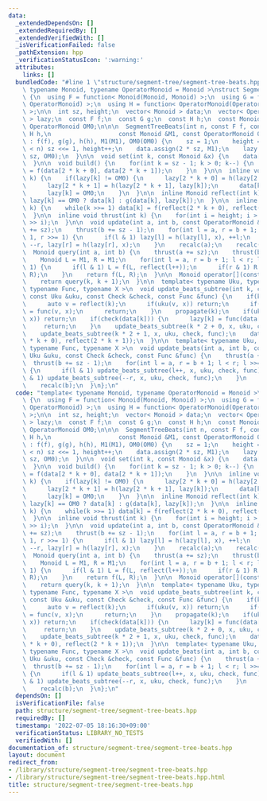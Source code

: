 ```yaml
---
data:
  _extendedDependsOn: []
  _extendedRequiredBy: []
  _extendedVerifiedWith: []
  _isVerificationFailed: false
  _pathExtension: hpp
  _verificationStatusIcon: ':warning:'
  attributes:
    links: []
  bundledCode: "#line 1 \"structure/segment-tree/segment-tree-beats.hpp\"\ntemplate<\
    \ typename Monoid, typename OperatorMonoid = Monoid >\nstruct SegmentTreeBeats\
    \ {\n  using F = function< Monoid(Monoid, Monoid) >;\n  using G = function< Monoid(Monoid,\
    \ OperatorMonoid) >;\n  using H = function< OperatorMonoid(OperatorMonoid, OperatorMonoid)\
    \ >;\n\n  int sz, height;\n  vector< Monoid > data;\n  vector< OperatorMonoid\
    \ > lazy;\n  const F f;\n  const G g;\n  const H h;\n  const Monoid M1;\n  const\
    \ OperatorMonoid OM0;\n\n\n  SegmentTreeBeats(int n, const F f, const G g, const\
    \ H h,\n                   const Monoid &M1, const OperatorMonoid OM0)\n     \
    \ : f(f), g(g), h(h), M1(M1), OM0(OM0) {\n    sz = 1;\n    height = 0;\n    while(sz\
    \ < n) sz <<= 1, height++;\n    data.assign(2 * sz, M1);\n    lazy.assign(2 *\
    \ sz, OM0);\n  }\n\n  void set(int k, const Monoid &x) {\n    data[k + sz] = x;\n\
    \  }\n\n  void build() {\n    for(int k = sz - 1; k > 0; k--) {\n      data[k]\
    \ = f(data[2 * k + 0], data[2 * k + 1]);\n    }\n  }\n\n  inline void propagate(int\
    \ k) {\n    if(lazy[k] != OM0) {\n      lazy[2 * k + 0] = h(lazy[2 * k + 0], lazy[k]);\n\
    \      lazy[2 * k + 1] = h(lazy[2 * k + 1], lazy[k]);\n      data[k] = reflect(k);\n\
    \      lazy[k] = OM0;\n    }\n  }\n\n  inline Monoid reflect(int k) {\n    return\
    \ lazy[k] == OM0 ? data[k] : g(data[k], lazy[k]);\n  }\n\n  inline void recalc(int\
    \ k) {\n    while(k >>= 1) data[k] = f(reflect(2 * k + 0), reflect(2 * k + 1));\n\
    \  }\n\n  inline void thrust(int k) {\n    for(int i = height; i > 0; i--) propagate(k\
    \ >> i);\n  }\n\n  void update(int a, int b, const OperatorMonoid &x) {\n    thrust(a\
    \ += sz);\n    thrust(b += sz - 1);\n    for(int l = a, r = b + 1; l < r; l >>=\
    \ 1, r >>= 1) {\n      if(l & 1) lazy[l] = h(lazy[l], x), ++l;\n      if(r & 1)\
    \ --r, lazy[r] = h(lazy[r], x);\n    }\n    recalc(a);\n    recalc(b);\n  }\n\n\
    \  Monoid query(int a, int b) {\n    thrust(a += sz);\n    thrust(b += sz - 1);\n\
    \    Monoid L = M1, R = M1;\n    for(int l = a, r = b + 1; l < r; l >>= 1, r >>=\
    \ 1) {\n      if(l & 1) L = f(L, reflect(l++));\n      if(r & 1) R = f(reflect(--r),\
    \ R);\n    }\n    return f(L, R);\n  }\n\n  Monoid operator[](const int &k) {\n\
    \    return query(k, k + 1);\n  }\n\n  template< typename Uku, typename Check,\
    \ typename Func, typename X >\n  void update_beats_subtree(int k, const X &x,\
    \ const Uku &uku, const Check &check, const Func &func) {\n    if(k >= sz) {\n\
    \      auto v = reflect(k);\n      if(uku(v, x)) return;\n      if(check(v)) lazy[k]\
    \ = func(v, x);\n      return;\n    }\n    propagate(k);\n    if(uku(data[k],\
    \ x)) return;\n    if(check(data[k])) {\n      lazy[k] = func(data[k], x);\n \
    \     return;\n    }\n    update_beats_subtree(k * 2 + 0, x, uku, check, func);\n\
    \    update_beats_subtree(k * 2 + 1, x, uku, check, func);\n    data[k] = f(reflect(2\
    \ * k + 0), reflect(2 * k + 1));\n  }\n\n  template< typename Uku, typename Check,\
    \ typename Func, typename X >\n  void update_beats(int a, int b, const X &x, const\
    \ Uku &uku, const Check &check, const Func &func) {\n    thrust(a += sz);\n  \
    \  thrust(b += sz - 1);\n    for(int l = a, r = b + 1; l < r; l >>= 1, r >>= 1)\
    \ {\n      if(l & 1) update_beats_subtree(l++, x, uku, check, func);\n      if(r\
    \ & 1) update_beats_subtree(--r, x, uku, check, func);\n    }\n    recalc(a);\n\
    \    recalc(b);\n  }\n};\n"
  code: "template< typename Monoid, typename OperatorMonoid = Monoid >\nstruct SegmentTreeBeats\
    \ {\n  using F = function< Monoid(Monoid, Monoid) >;\n  using G = function< Monoid(Monoid,\
    \ OperatorMonoid) >;\n  using H = function< OperatorMonoid(OperatorMonoid, OperatorMonoid)\
    \ >;\n\n  int sz, height;\n  vector< Monoid > data;\n  vector< OperatorMonoid\
    \ > lazy;\n  const F f;\n  const G g;\n  const H h;\n  const Monoid M1;\n  const\
    \ OperatorMonoid OM0;\n\n\n  SegmentTreeBeats(int n, const F f, const G g, const\
    \ H h,\n                   const Monoid &M1, const OperatorMonoid OM0)\n     \
    \ : f(f), g(g), h(h), M1(M1), OM0(OM0) {\n    sz = 1;\n    height = 0;\n    while(sz\
    \ < n) sz <<= 1, height++;\n    data.assign(2 * sz, M1);\n    lazy.assign(2 *\
    \ sz, OM0);\n  }\n\n  void set(int k, const Monoid &x) {\n    data[k + sz] = x;\n\
    \  }\n\n  void build() {\n    for(int k = sz - 1; k > 0; k--) {\n      data[k]\
    \ = f(data[2 * k + 0], data[2 * k + 1]);\n    }\n  }\n\n  inline void propagate(int\
    \ k) {\n    if(lazy[k] != OM0) {\n      lazy[2 * k + 0] = h(lazy[2 * k + 0], lazy[k]);\n\
    \      lazy[2 * k + 1] = h(lazy[2 * k + 1], lazy[k]);\n      data[k] = reflect(k);\n\
    \      lazy[k] = OM0;\n    }\n  }\n\n  inline Monoid reflect(int k) {\n    return\
    \ lazy[k] == OM0 ? data[k] : g(data[k], lazy[k]);\n  }\n\n  inline void recalc(int\
    \ k) {\n    while(k >>= 1) data[k] = f(reflect(2 * k + 0), reflect(2 * k + 1));\n\
    \  }\n\n  inline void thrust(int k) {\n    for(int i = height; i > 0; i--) propagate(k\
    \ >> i);\n  }\n\n  void update(int a, int b, const OperatorMonoid &x) {\n    thrust(a\
    \ += sz);\n    thrust(b += sz - 1);\n    for(int l = a, r = b + 1; l < r; l >>=\
    \ 1, r >>= 1) {\n      if(l & 1) lazy[l] = h(lazy[l], x), ++l;\n      if(r & 1)\
    \ --r, lazy[r] = h(lazy[r], x);\n    }\n    recalc(a);\n    recalc(b);\n  }\n\n\
    \  Monoid query(int a, int b) {\n    thrust(a += sz);\n    thrust(b += sz - 1);\n\
    \    Monoid L = M1, R = M1;\n    for(int l = a, r = b + 1; l < r; l >>= 1, r >>=\
    \ 1) {\n      if(l & 1) L = f(L, reflect(l++));\n      if(r & 1) R = f(reflect(--r),\
    \ R);\n    }\n    return f(L, R);\n  }\n\n  Monoid operator[](const int &k) {\n\
    \    return query(k, k + 1);\n  }\n\n  template< typename Uku, typename Check,\
    \ typename Func, typename X >\n  void update_beats_subtree(int k, const X &x,\
    \ const Uku &uku, const Check &check, const Func &func) {\n    if(k >= sz) {\n\
    \      auto v = reflect(k);\n      if(uku(v, x)) return;\n      if(check(v)) lazy[k]\
    \ = func(v, x);\n      return;\n    }\n    propagate(k);\n    if(uku(data[k],\
    \ x)) return;\n    if(check(data[k])) {\n      lazy[k] = func(data[k], x);\n \
    \     return;\n    }\n    update_beats_subtree(k * 2 + 0, x, uku, check, func);\n\
    \    update_beats_subtree(k * 2 + 1, x, uku, check, func);\n    data[k] = f(reflect(2\
    \ * k + 0), reflect(2 * k + 1));\n  }\n\n  template< typename Uku, typename Check,\
    \ typename Func, typename X >\n  void update_beats(int a, int b, const X &x, const\
    \ Uku &uku, const Check &check, const Func &func) {\n    thrust(a += sz);\n  \
    \  thrust(b += sz - 1);\n    for(int l = a, r = b + 1; l < r; l >>= 1, r >>= 1)\
    \ {\n      if(l & 1) update_beats_subtree(l++, x, uku, check, func);\n      if(r\
    \ & 1) update_beats_subtree(--r, x, uku, check, func);\n    }\n    recalc(a);\n\
    \    recalc(b);\n  }\n};\n"
  dependsOn: []
  isVerificationFile: false
  path: structure/segment-tree/segment-tree-beats.hpp
  requiredBy: []
  timestamp: '2022-07-05 18:16:30+09:00'
  verificationStatus: LIBRARY_NO_TESTS
  verifiedWith: []
documentation_of: structure/segment-tree/segment-tree-beats.hpp
layout: document
redirect_from:
- /library/structure/segment-tree/segment-tree-beats.hpp
- /library/structure/segment-tree/segment-tree-beats.hpp.html
title: structure/segment-tree/segment-tree-beats.hpp
---
```

